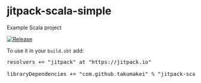# jitpack-scala-simple

Example Scala project

[![Release](https://img.shields.io/github/release/takumakei/jitpack-scala-simple.svg?label=JitPack)](https://jitpack.io/#takumakei/jitpack-scala-simple)

To use it in your `build.sbt` add:

<pre class="prettyprint">resolvers += "jitpack" at "https://jitpack.io"<br><br>libraryDependencies += "com.github.takumakei" % "jitpack-scala-simple" % "<span id="latest_release"></span>"</pre>

<script>
      var user = 'takumakei';
      var repo = 'jitpack-scala-simple'

      var xmlhttp = new XMLHttpRequest();
      xmlhttp.onreadystatechange = function() {
          if (xmlhttp.readyState == 4 && xmlhttp.status == 200) {
              var myArr = JSON.parse(xmlhttp.responseText);
              populateRelease(myArr);
          }
      }
      xmlhttp.open("GET", "https://api.github.com/repos/" user + "/" + repo + "/releases", true);
      xmlhttp.send();

      function populateRelease(arr) {
          var release = arr[0].tag_name;
          document.getElementById("latest_release").innerHTML = release;
      }
</script>
